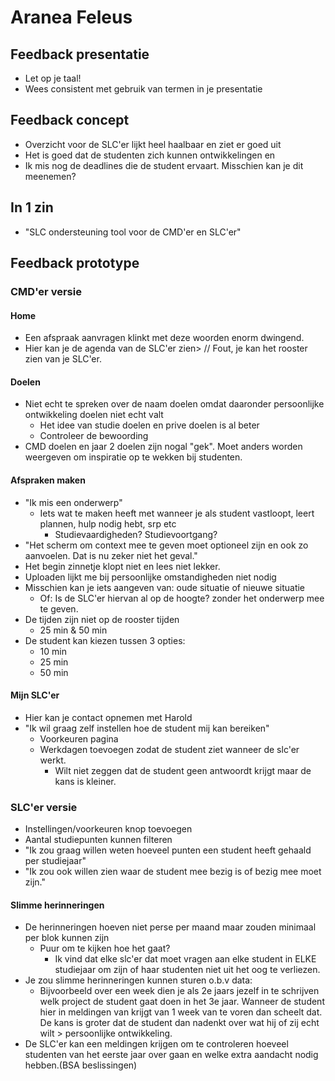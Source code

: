 # Aranea Feleus

## Feedback presentatie

* Let op je taal!
* Wees consistent met gebruik van termen in je presentatie

## Feedback concept

* Overzicht voor de SLC'er lijkt heel haalbaar en ziet er goed uit
* Het is goed dat de studenten zich kunnen ontwikkelingen en
* Ik mis nog de deadlines die de student ervaart. Misschien kan je dit meenemen?

## In 1 zin

* "SLC ondersteuning tool voor de CMD'er en SLC'er"

## Feedback prototype

### CMD'er versie

#### Home

* Een afspraak aanvragen klinkt met deze woorden enorm dwingend.
* Hier kan je de agenda van de SLC'er zien&gt; // Fout, je kan het rooster zien van je SLC'er.

#### Doelen

* Niet echt te spreken over de naam doelen omdat daaronder persoonlijke ontwikkeling doelen niet echt valt
  * Het idee van studie doelen en prive doelen is al beter
  * Controleer de bewoording
* CMD doelen en jaar 2 doelen zijn nogal "gek". Moet anders worden weergeven om inspiratie op te wekken bij studenten.

#### Afspraken maken

* "Ik mis een onderwerp"
  * Iets wat te maken heeft met wanneer je als student vastloopt, leert plannen, hulp nodig hebt, srp etc
    * Studievaardigheden? Studievoortgang?
* "Het scherm om context mee te geven moet optioneel zijn en ook zo aanvoelen. Dat is nu zeker niet het geval."
* Het begin zinnetje klopt niet en lees niet lekker.
* Uploaden lijkt me bij persoonlijke omstandigheden niet nodig
* Misschien kan je iets aangeven van: oude situatie of nieuwe situatie
  * Of: Is de SLC'er hiervan al op de hoogte? zonder het onderwerp mee te geven.
* De tijden zijn niet op de rooster tijden
  * 25 min & 50 min
* De student kan kiezen tussen 3 opties:
  * 10 min
  * 25 min
  * 50 min

#### Mijn SLC'er

* Hier kan je contact opnemen met Harold
* "Ik wil graag zelf instellen hoe de student mij kan bereiken"
  * Voorkeuren pagina
  * Werkdagen toevoegen zodat de student ziet wanneer de slc'er werkt.
    * Wilt niet zeggen dat de student geen antwoordt krijgt maar de kans is kleiner.

### SLC'er versie

* Instellingen/voorkeuren knop toevoegen
* Aantal studiepunten kunnen filteren
* "Ik zou graag willen weten hoeveel punten een student heeft gehaald per studiejaar"
* "Ik zou ook willen zien waar de student mee bezig is of bezig mee moet zijn."

#### Slimme herinneringen

* De herinneringen hoeven niet perse per maand maar zouden minimaal per blok kunnen zijn
  * Puur om te kijken hoe het gaat?
    * Ik vind dat elke slc'er dat moet vragen aan elke student in ELKE studiejaar om zijn of haar studenten niet uit het oog te verliezen.
* Je zou slimme herinneringen kunnen sturen o.b.v data:
  * Bijvoorbeeld over een week dien je als 2e jaars jezelf in te schrijven welk project de student gaat doen in het 3e jaar. Wanneer de student hier in meldingen van krijgt van 1 week van te voren dan scheelt dat. De kans is groter dat de student dan nadenkt over wat hij of zij echt wilt &gt; persoonlijke ontwikkeling.
* De SLC'er kan een meldingen krijgen om te controleren hoeveel studenten van het eerste jaar over gaan en welke extra aandacht nodig hebben.\(BSA beslissingen\)





